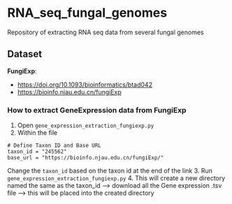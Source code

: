 # RNA_seq_fungal_genomes
Repository of extracting RNA seq data from several fungal genomes 


## Dataset
**FungiExp**:
- https://doi.org/10.1093/bioinformatics/btad042
- https://bioinfo.njau.edu.cn/fungiExp

### How to extract GeneExpression data from FungiExp

1. Open <code>gene_expression_extraction_fungiexp.py</code>
2. Within the file
```
# Define Taxon ID and Base URL
taxon_id = "245562"
base_url = "https://bioinfo.njau.edu.cn/fungiExp/"
```

Change the <code>taxon_id</code> based on the taxon id at the end of the link
3. Run <code>gene_expression_extraction_fungiexp.py</code>
4. This will create a new directory named the same as the taxon_id -->  download all the Gene expression .tsv file --> this will be placed into the created directory 

